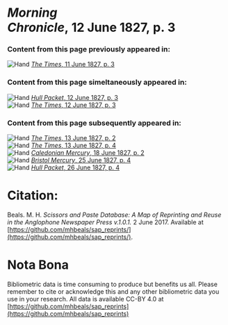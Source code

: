 # *Morning Chronicle*, 12 June 1827, p. 3  
  
### Content from this page previously appeared in:  
![Hand](http://scissorsandpaste.net/wp-content/uploads/2017/06/smallhandpointer.png) [*The Times*, 11 June 1827, p. 3](https://mhbeals.github.io/sap_html/The-Times/The-Times-11-June-1827-p-3)  
  
### Content from this page simeltaneously appeared in:  
![Hand](http://scissorsandpaste.net/wp-content/uploads/2017/06/smallhandpointer.png) [*Hull Packet*, 12 June 1827, p. 3](https://mhbeals.github.io/sap_html/Hull-Packet/Hull-Packet-12-June-1827-p-3)  
![Hand](http://scissorsandpaste.net/wp-content/uploads/2017/06/smallhandpointer.png) [*The Times*, 12 June 1827, p. 3](https://mhbeals.github.io/sap_html/The-Times/The-Times-12-June-1827-p-3)  
  
### Content from this page subsequently appeared in:  
![Hand](http://scissorsandpaste.net/wp-content/uploads/2017/06/smallhandpointer.png) [*The Times*, 13 June 1827, p. 2](https://mhbeals.github.io/sap_html/The-Times/The-Times-13-June-1827-p-2)  
![Hand](http://scissorsandpaste.net/wp-content/uploads/2017/06/smallhandpointer.png) [*The Times*, 13 June 1827, p. 4](https://mhbeals.github.io/sap_html/The-Times/The-Times-13-June-1827-p-4)  
![Hand](http://scissorsandpaste.net/wp-content/uploads/2017/06/smallhandpointer.png) [*Caledonian Mercury*, 18 June 1827, p. 2](https://mhbeals.github.io/sap_html/Caledonian-Mercury/Caledonian-Mercury-18-June-1827-p-2)  
![Hand](http://scissorsandpaste.net/wp-content/uploads/2017/06/smallhandpointer.png) [*Bristol Mercury*, 25 June 1827, p. 4](https://mhbeals.github.io/sap_html/Bristol-Mercury/Bristol-Mercury-25-June-1827-p-4)  
![Hand](http://scissorsandpaste.net/wp-content/uploads/2017/06/smallhandpointer.png) [*Hull Packet*, 26 June 1827, p. 4](https://mhbeals.github.io/sap_html/Hull-Packet/Hull-Packet-26-June-1827-p-4)  


# Citation: 

Beals. M. H. *Scissors and Paste Database: A Map of Reprinting and Reuse in the Anglophone Newspaper Press v.1.0.1.* 2 June 2017. Available at [https://github.com/mhbeals/sap_reprints/](https://github.com/mhbeals/sap_reprints/). 

# Nota Bona

Bibliometric data is time consuming to produce but benefits us all. Please remember to cite or acknowledge this and any other bibliometric data you use in your research. All data is available CC-BY 4.0 at [https://github.com/mhbeals/sap_reprints](https://github.com/mhbeals/sap_reprints)